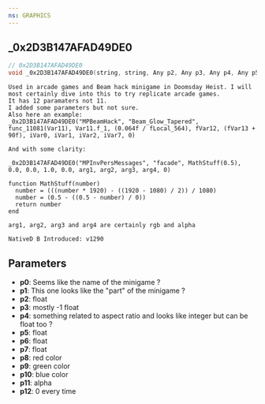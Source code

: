 ```yaml
---
ns: GRAPHICS
---
```

## _0x2D3B147AFAD49DE0

```c
// 0x2D3B147AFAD49DE0
void _0x2D3B147AFAD49DE0(string, string, Any p2, Any p3, Any p4, Any p5, Any p6, Any p7, Any p8, Any p9, Any p10, Any p11);
```

```
Used in arcade games and Beam hack minigame in Doomsday Heist. I will most certainly dive into this to try replicate arcade games.
It has 12 paramaters not 11.
I added some parameters but not sure.
Also here an example:
_0x2D3B147AFAD49DE0("MPBeamHack", "Beam_Glow_Tapered", func_11081(Var11), Var11.f_1, (0.064f / fLocal_564), fVar12, (fVar13 + 90f), iVar0, iVar1, iVar2, iVar7, 0)

And with some clarity:

_0x2D3B147AFAD49DE0("MPInvPersMessages", "facade", MathStuff(0.5), 0.0, 0.0, 1.0, 0.0, arg1, arg2, arg3, arg4, 0)

function MathStuff(number)
  number = (((number * 1920) - ((1920 - 1080) / 2)) / 1080)
  number = (0.5 - ((0.5 - number) / 0))
  return number
end

arg1, arg2, arg3 and arg4 are certainly rgb and alpha

NativeD B Introduced: v1290
```

## Parameters
* **p0**: Seems like the name of the minigame ?
* **p1**: This one looks like the "part" of the minigame ?
* **p2**: float
* **p3**: mostly -1 float
* **p4**: something related to aspect ratio and looks like integer but can be float too ?
* **p5**: float
* **p6**: float
* **p7**: float
* **p8**: red color
* **p9**: green color
* **p10**: blue color
* **p11**: alpha
* **p12**: 0 every time
